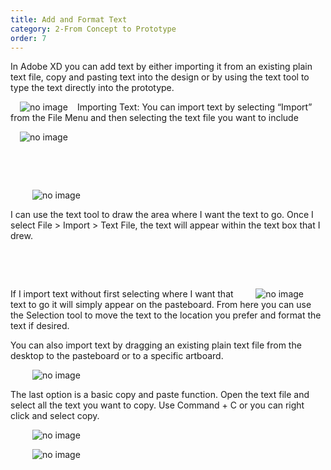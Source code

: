 ```yaml
---
title: Add and Format Text
category: 2-From Concept to Prototype
order: 7
---
```


In Adobe XD you can add text by either importing it from an existing plain text file, copy and pasting text into the design or by using the text tool to type the text directly into the prototype.  

<img style="padding: 0px 15px; float: left" src="https://iwilfried.github.io/Adobe-XD-eBook/images/XD-AddText-01.png
" alt="no image"/>Importing Text: You can import text by selecting “Import” from the File Menu and then selecting the text file you want to include  

<img style="padding: 0px 15px"  src="https://iwilfried.github.io/Adobe-XD-eBook/images/XD-AddText-02.png
" alt="no image"/>  

&nbsp;   

&nbsp;   

<img style="padding: 0px 35px; float: left" src="https://iwilfried.github.io/Adobe-XD-eBook/images/XD-AddText-03.png
" alt="no image"/>  

&nbsp;   

I can use the text tool to draw the area where I want the text to go. Once I select File > Import > Text File, the text will appear within the text box that I drew.  

&nbsp;   

&nbsp;   

<img style="padding: 0px 35px; float: right" src="https://iwilfried.github.io/Adobe-XD-eBook/images/XD-AddText-04.png
" alt="no image"/>  

If I import text without first selecting where I want that text to go it will simply appear on the pasteboard. From here you can use the Selection tool to move the text to the location you prefer and format the text if desired.  

You can also import text by dragging an existing plain text file from the desktop to the pasteboard or to a specific artboard.  

<img style="padding: 0px 35px" src="https://iwilfried.github.io/Adobe-XD-eBook/images/XD-AddText-05.png
" alt="no image"/>  

The last option is a basic copy and paste function.
Open the text file and select all the text you want to copy. Use Command + C or you can right click and select copy.

<img style="padding: 0px 35px" src="https://iwilfried.github.io/Adobe-XD-eBook/images/XD-AddText-06.png
" alt="no image"/>


<img style="padding: 0px 35px" src="https://iwilfried.github.io/Adobe-XD-eBook/images/XD-AddText-07.png
" alt="no image"/>